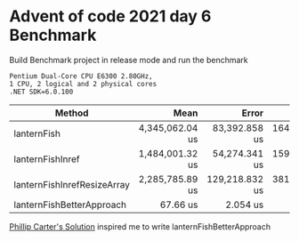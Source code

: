 # Advent of code 2021 day 6 Benchmark

Build Benchmark project in release mode and run the benchmark

```
Pentium Dual-Core CPU E6300 2.80GHz,
1 CPU, 2 logical and 2 physical cores
.NET SDK=6.0.100
```

|                      Method |            Mean |          Error |         StdDev |          Median |
|---------------------------- |----------------:|---------------:|---------------:|----------------:|
|                 lanternFish | 4,345,062.04 us |  83,392.858 us | 164,609.365 us | 4,326,490.85 us |
|            lanternFishInref | 1,484,001.32 us |  54,274.341 us | 159,177.248 us | 1,503,593.40 us |
| lanternFishInrefResizeArray | 2,285,785.89 us | 129,218.832 us | 381,004.641 us | 2,148,747.90 us |
|   lanternFishBetterApproach |        67.66 us |       2.054 us |       5.827 us |        67.26 us |

[Phillip Carter's Solution](https://github.com/cartermp/aoc2021/blob/main/day06/day06_part1.cr) inspired me to write lanternFishBetterApproach